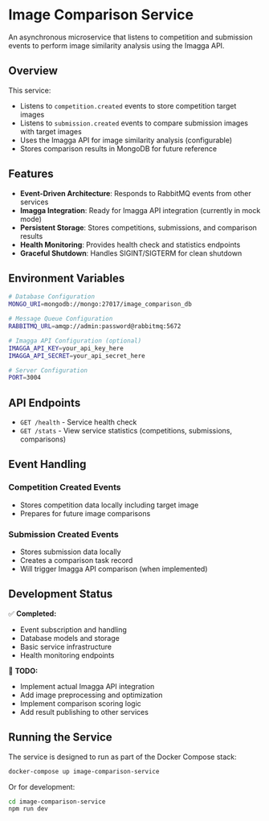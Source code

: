 # Image Comparison Service

An asynchronous microservice that listens to competition and submission events to perform image similarity analysis using the Imagga API.

## Overview

This service:
- Listens to `competition.created` events to store competition target images
- Listens to `submission.created` events to compare submission images with target images
- Uses the Imagga API for image similarity analysis (configurable)
- Stores comparison results in MongoDB for future reference

## Features

- **Event-Driven Architecture**: Responds to RabbitMQ events from other services
- **Imagga Integration**: Ready for Imagga API integration (currently in mock mode)
- **Persistent Storage**: Stores competitions, submissions, and comparison results
- **Health Monitoring**: Provides health check and statistics endpoints
- **Graceful Shutdown**: Handles SIGINT/SIGTERM for clean shutdown

## Environment Variables

```bash
# Database Configuration
MONGO_URI=mongodb://mongo:27017/image_comparison_db

# Message Queue Configuration
RABBITMQ_URL=amqp://admin:password@rabbitmq:5672

# Imagga API Configuration (optional)
IMAGGA_API_KEY=your_api_key_here
IMAGGA_API_SECRET=your_api_secret_here

# Server Configuration
PORT=3004
```

## API Endpoints

- `GET /health` - Service health check
- `GET /stats` - View service statistics (competitions, submissions, comparisons)

## Event Handling

### Competition Created Events
- Stores competition data locally including target image
- Prepares for future image comparisons

### Submission Created Events
- Stores submission data locally
- Creates a comparison task record
- Will trigger Imagga API comparison (when implemented)

## Development Status

✅ **Completed:**
- Event subscription and handling
- Database models and storage
- Basic service infrastructure
- Health monitoring endpoints

🚧 **TODO:**
- Implement actual Imagga API integration
- Add image preprocessing and optimization
- Implement comparison scoring logic
- Add result publishing to other services

## Running the Service

The service is designed to run as part of the Docker Compose stack:

```bash
docker-compose up image-comparison-service
```

Or for development:

```bash
cd image-comparison-service
npm run dev
```
